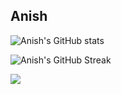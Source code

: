 ## Anish 


![Anish's GitHub stats](https://github-readme-stats.vercel.app/api?username=anish-lakkapragada&show_icons=true&dark)

![Anish's GitHub Streak](https://github-readme-streak-stats.herokuapp.com/?user=anish-lakkapragada&hide_border=false&dark)

![](https://komarev.com/ghpvc/?username=anish-lakkapragada)

